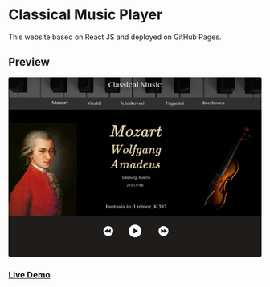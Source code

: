 # Classical Music Player

This website based on React JS and deployed on GitHub Pages.

## Preview

<a href="https://versi-on.github.io/classical-music/">
<img src="./src/assets/img/mockup.jpg" style="border-radius:3px;" />
</a>

### [Live Demo](https://visi-on.github.io/classical-music/)
